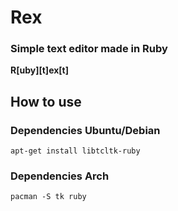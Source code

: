 # Rex
### Simple text editor made in Ruby

**R**__[uby][t]__**ex**__[t]__

## How to use
### Dependencies Ubuntu/Debian
``apt-get install libtcltk-ruby``
### Dependencies Arch
``pacman -S tk ruby``
